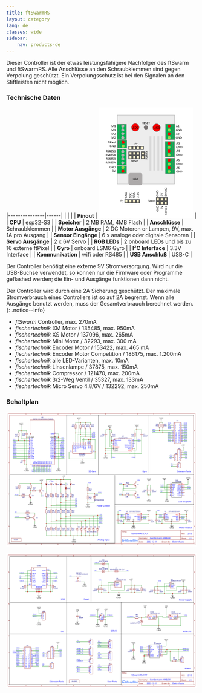 ```yaml
---
title: ftSwarmRS
layout: category
lang: de
classes: wide
sidebar:
    nav: products-de
---
```


Dieser Controller ist der etwas leistungsfähigere Nachfolger des ftSwarm und ftSwarmRS. Alle Anschlüsse an den Schraubklemmen sind gegen Verpolung geschützt. Ein Verpolungsschutz ist bei den Signalen an den Stiftleisten nicht möglich.

### Technische Daten

|---------------|------|
| | |
| **Pinout**    | <img alt="ftSwarm Pinout" src="/assets/img/ftSwarmRSPinout.png" width="250"> |
| **CPU**             | esp32-S3 |
| **Speicher**        | 2 MB RAM, 4MB Flash |
| **Anschlüsse**      | Schraubklemmen |
| **Motor Ausgänge**  | 2 DC Motoren or Lampen, 9V, max. 1A pro Ausgang |
| **Sensor Eingänge** | 6 x analoge oder digitale Sensoren |
| **Servo Ausgänge**  | 2 x 6V Servo |
| **RGB LEDs**        | 2 onboard LEDs und bis zu 16 externe ftPixel |
| **Gyro**            | onboard LSM6 Gyro |
| **I²C Interface**   | 3.3V Interface |
| **Kommunikation**   | wifi oder RS485 |
| **USB Anschluß**    | USB-C |

Der Controller benötigt eine externe 9V Stromversorgung. Wird nur die USB-Buchse verwendet, so können nur die Firmware oder Programme geflashed werden; die Ein- und Ausgänge funktionen dann nicht.

Der Controller wird durch eine 2A Sicherung geschützt. Der maximale Stromverbrauch eines Controllers ist so auf 2A begrenzt. Wenn alle Ausgänge benutzt werden, muss der Gesamtverbrauch berechnet werden.
{: .notice--info}

- *ftSwarm* Controller, max. 270mA
- *fischertechnik* XM Motor / 135485, max. 950mA
- *fischertechnik* XS Motor / 137096, max. 265mA
- *fischertechnik* Mini Motor / 32293, max. 300 mA
- *fischertechnik* Encoder Motor / 153422, max. 465 mA
- *fischertechnik* Encoder Motor Competition / 186175, max. 1.200mA
- *fischertechnik* alle LED-Varianten, max. 10mA
- *fischertechnik* Linsenlampe / 37875, max. 150mA
- *fischertechnik* Compressor / 121470, max. 200mA
- *fischertechnik* 3/2-Weg Ventil / 35327, max. 133mA
- *fischertechnik* Micro Servo 4.8/6V / 132292, max. 250mA

### Schaltplan

![](/assets/img/schematic/ftSwarmRS_CPU_210.svg)

![](/assets/img/schematic/ftSwarmRS_HAT_210.svg)

